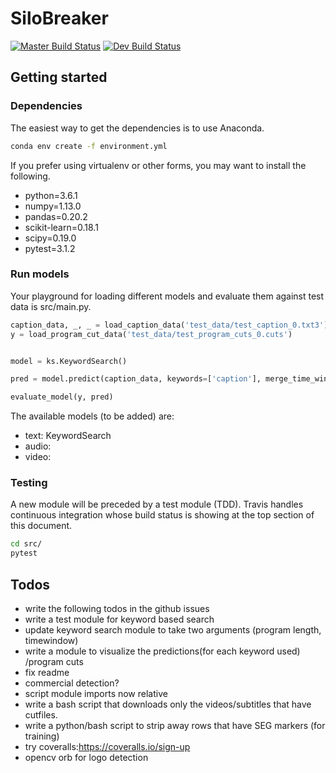 # SiloBreaker

[![Master Build Status](https://travis-ci.org/dhfromkorea/digital-silo.svg?branch=master)](https://travis-ci.org/dhfromkorea/digital-silo)
[![Dev Build Status](https://travis-ci.org/dhfromkorea/digital-silo.svg?branch=dev)](https://travis-ci.org/dhfromkorea/digital-silo)

## Getting started
### Dependencies
The easiest way to get the dependencies is to use Anaconda.

```bash
conda env create -f environment.yml
```

If you prefer using virtualenv or other forms, you may want to install the following.
* python=3.6.1
* numpy=1.13.0
* pandas=0.20.2
* scikit-learn=0.18.1
* scipy=0.19.0
* pytest=3.1.2


### Run models
Your playground for loading different models and evaluate them against test data is src/main.py.

```python
caption_data, _, _ = load_caption_data('test_data/test_caption_0.txt3')
y = load_program_cut_data('test_data/test_program_cuts_0.cuts')


model = ks.KeywordSearch()

pred = model.predict(caption_data, keywords=['caption'], merge_time_window=20)

evaluate_model(y, pred)
```

The available models (to be added) are:
* text: KeywordSearch
* audio:
* video: 


### Testing
A new module will be preceded by a test module (TDD). Travis handles continuous integration whose build status is showing at the top section of this document.

```bash
cd src/
pytest
```


## Todos
* write the following todos in the github issues
* write a test module for keyword based search
* update keyword search module to take two arguments (program length, timewindow)
* write a module to visualize the predictions(for each keyword used) /program cuts
* fix readme
* commercial detection?
* script module imports now relative 
* write a bash script that downloads only the videos/subtitles that have cutfiles.
* write a python/bash script to strip away rows that have SEG markers (for training)
* try coveralls:https://coveralls.io/sign-up
* opencv orb for logo detection
